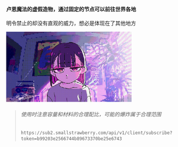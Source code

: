 

#### 卢恩魔法的虚假造物，通过固定的节点可以前往世界各地

明令禁止的却没有直观的威力，想必是体现在了其他地方



<img src="images/0d3d457941d82540357d65ecca54c785538ab4df.jpg" style="zoom: 33%;" />




> ###### 使用时注意容量和材料的合理配比，可能的爆炸属于合理范围
>
> ```apl
> https://sub2.smallstrawberry.com/api/v1/client/subscribe?token=b99203e2566744b89673370be25e6743
> ```


